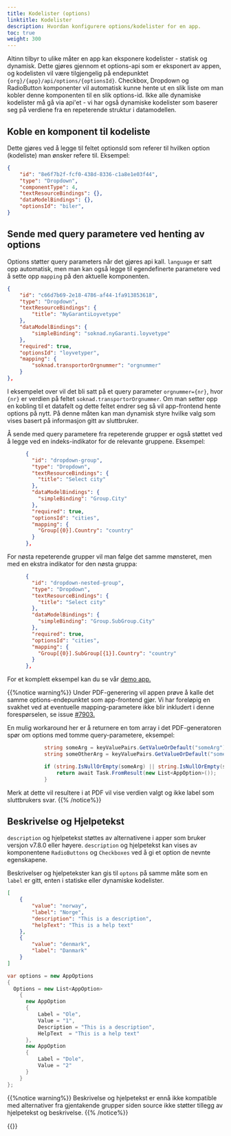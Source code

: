 ```yaml
---
title: Kodelister (options)
linktitle: Kodelister
description: Hvordan konfigurere options/kodelister for en app.
toc: true
weight: 300
---
```


Altinn tilbyr to ulike måter en app kan eksponere kodelister - statisk og dynamisk. Dette gjøres gjennom et options-api som er eksponert av appen, og kodelisten vil være tilgjengelig på endepunktet `{org}/{app}/api/options/{optionsId}`.
Checkbox, Dropdown og RadioButton komponenter vil automatisk kunne hente ut en slik liste om man kobler denne komponenten til en slik options-id. Ikke alle dynamiske kodelister må gå via api'et - vi har også dynamiske kodelister som baserer seg på verdiene fra en repeterende struktur i datamodellen.

## Koble en komponent til kodeliste

Dette gjøres ved å legge til feltet optionsId som referer til hvilken option (kodeliste) man ønsker refere til. Eksempel:

```json
{
    "id": "8e6f7b2f-fcf0-438d-8336-c1a8e1e03f44",
    "type": "Dropdown",
    "componentType": 4,
    "textResourceBindings": {},
    "dataModelBindings": {},
    "optionsId": "biler",
}
```

## Sende med query parametere ved henting av options

Options støtter query parameters når det gjøres api kall. `language` er satt opp automatisk, men man kan også legge til egendefinerte parametere ved å sette opp `mapping` på den aktuelle komponenten.

```json
{
    "id": "c66d7b69-2e18-4786-af44-1fa913853618",
    "type": "Dropdown",
    "textResourceBindings": {
        "title": "NyGarantiLoyvetype"
    },
    "dataModelBindings": {
        "simpleBinding": "soknad.nyGaranti.loyvetype"
    },
    "required": true,
    "optionsId": "loyvetyper",
    "mapping": {
        "soknad.transportorOrgnummer": "orgnummer"
    }
},
```

I eksempelet over vil det bli satt på et query parameter `orgnummer={nr}`, hvor `{nr}` er verdien på feltet `soknad.transportorOrgnummer`.
Om man setter opp en kobling til et datafelt og dette feltet endrer seg så vil app-frontend hente options på nytt. På denne måten kan man dynamisk styre hvilke valg som vises basert på informasjon gitt av sluttbruker.

 Å sende med query parametere fra repeterende grupper er også støttet ved å legge ved en indeks-indikator for de relevante gruppene. Eksempel:

```json
      {
        "id": "dropdown-group",
        "type": "Dropdown",
        "textResourceBindings": {
          "title": "Select city"
        },
        "dataModelBindings": {
          "simpleBinding": "Group.City"
        },
        "required": true,
        "optionsId": "cities",
        "mapping": {
          "Group[{0}].Country": "country"
        }
      },
```

For nøsta repeterende grupper vil man følge det samme mønsteret, men med en ekstra indikator for den nøsta gruppa:

```json
      {
        "id": "dropdown-nested-group",
        "type": "Dropdown",
        "textResourceBindings": {
          "title": "Select city"
        },
        "dataModelBindings": {
          "simpleBinding": "Group.SubGroup.City"
        },
        "required": true,
        "optionsId": "cities",
        "mapping": {
          "Group[{0}].SubGroup[{1}].Country": "country"
        }
      },
```

For et komplett eksempel kan du se vår [demo app.](https://altinn.studio/repos/ttd/dynamic-options-rep)

{{%notice warning%}}
Under PDF-generering vil appen prøve å kalle det samme options-endepunktet som app-frontend gjør.
Vi har foreløpig en svakhet ved at eventuelle mapping-parametere ikke blir inkludert i denne forespørselen, se issue [#7903.](https://github.com/Altinn/altinn-studio/issues/7903)

En mulig workaround her er å returnere en tom array i det PDF-generatoren spør om options med tomme query-parametere, eksempel:

```c#
            string someArg = keyValuePairs.GetValueOrDefault("someArg");
            string someOtherArg = keyValuePairs.GetValueOrDefault("someOtherArg");

            if (string.IsNullOrEmpty(someArg) || string.IsNullOrEmpty(someOtherArg)) {
                return await Task.FromResult(new List<AppOption>());
            }
```

Merk at dette vil resultere i at PDF vil vise verdien valgt og ikke label som sluttbrukers svar.
{{% /notice%}}

## Beskrivelse og Hjelpetekst
`description` og hjelpetekst støttes av alternativene i apper som bruker versjon v7.8.0 eller høyere. `description` og
hjelpetekst kan vises av komponentene `RadioButtons` og `Checkboxes` ved å gi et option de nevnte egenskapene.

Beskrivelser og hjelpetekster kan gis til `optons` på samme måte som en `label` er gitt, enten i statiske eller
dynamiske kodelister.

```json
[
    {
        "value": "norway",
        "label": "Norge",
        "description": "This is a description",
        "helpText": "This is a help text"
    },
    {
        "value": "denmark",
        "label": "Danmark"
    }
]
```

```cs
var options = new AppOptions
{
  Options = new List<AppOption>
    {
      new AppOption
      {
          Label = "Ole",
          Value = "1",
          Description = "This is a description",
          HelpText  = "This is a help text"
      },
      new AppOption
      {
          Label = "Dole",
          Value = "2"
      }
    }
};
```

{{%notice warning%}}
Beskrivelse og hjelpetekst er ennå ikke kompatible med alternativer fra gjentakende grupper siden source ikke støtter
tillegg av hjelpetekst og beskrivelse.
{{% /notice%}}

{{<children />}}